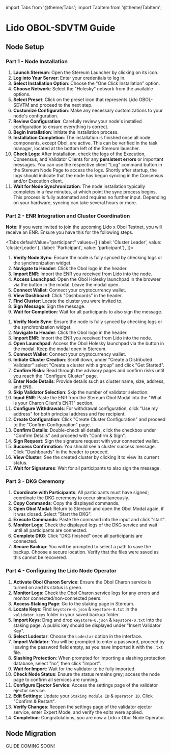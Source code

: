 import Tabs from '@theme/Tabs';
import TabItem from '@theme/TabItem';

# Lido OBOL-SDVTM Guide


## Node Setup

### Part 1 - Node Installation

1. **Launch Stereum**: Open the Stereum Launcher by clicking on its icon.
2. **Log into Your Server**: Enter your credentials to log in.
3. **Select Installation Option**: Choose the "One Click Installation" option.
4. **Choose Network**: Select the "Holesky" network from the available options.
5. **Select Preset**: Click on the preset icon that represents Lido OBOL-SDVTM and proceed to the next step.
6. **Customize Configuration**: Make any necessary customizations to your node's configuration.
7. **Review Configuration**: Carefully review your node's installed configuration to ensure everything is correct.
8. **Begin Installation**: Initiate the installation process.
9. **Installation Completion**: The installation is finished once all node components, except Obol, are active. This can be verified in the task manager, located at the bottom left of the Stereum launcher.
10. **Check Logs**: After installation, check the logs of the Execution, Consensus, and Validator Clients for any **persistent errors** or important messages. You can use the respective client "Log" command button in the Stereum Node Page to access the logs. Shortly after startup, the logs should indicate that the node has begun syncing in the Consensus and/or Execution client.
11. **Wait for Node Synchronization**: The node installation typically completes in a few minutes, at which point the sync process begins. This process is fully automated and requires no further input. Depending on your hardware, syncing can take several hours or more.

### Part 2 - ENR Integration and Cluster Coordination

**Note**: If you were invited to join the upcoming Lido x Obol Testnet, you will receive an ENR. Ensure you have this for the following steps.

<Tabs
  defaultValue="participant"
  values={[
    {label: 'Cluster Leader', value: 'clusterLeader'},
    {label: 'Participant', value: 'participant'},
  ]}>

<TabItem value="participant">

1. **Verify Node Sync**: Ensure the node is fully synced by checking logs or the synchronization widget.
2. **Navigate to Header**: Click the Obol logo in the header.
3. **Import ENR**: Import the ENR you received from Lido into the node.
4. **Access Launchpad**: Open the Obol Holesky launchpad in the browser via the button in the modal. Leave the modal open.
5. **Connect Wallet**: Connect your cryptocurrency wallet.
6. **View Dashboard**: Click "Dashboards" in the header.
7. **Find Cluster**: Locate the cluster you were invited to.
8. **Sign Message**: Sign the message.
9. **Wait for Completion**: Wait for all participants to also sign the message.

</TabItem>

<TabItem value="clusterLeader">

1. **Verify Node Sync**: Ensure the node is fully synced by checking logs or the synchronization widget.
2. **Navigate to Header**: Click the Obol logo in the header.
3. **Import ENR**: Import the ENR you received from Lido into the node.    
4. **Open Launchpad**: Access the Obol Holesky launchpad via the button in the modal. Keep the modal open in Stereum.
5. **Connect Wallet**: Connect your cryptocurrency wallet.
6. **Initiate Cluster Creation**: Scroll down, under "Create a Distributed Validator" select "Create a cluster with a group" and click "Get Started".
7. **Confirm Risks**: Read through the advisory pages and confirm risks until you reach the "Configure Cluster" page.    
8. **Enter Node Details**: Provide details such as cluster name, size, address, and ENS.
9. **Skip Validator Selection**: Skip the number of validator selection.
10. **Input ENR**: Paste the ENR from the Stereum Obol Modal into the "What is your Charon Client's ENR?" section.
11. **Configure Withdrawals**: For withdrawal configuration, click "Use my address" for both principal address and fee recipient.
12. **Create Configuration**: Click "Create Cluster Configuration" and proceed to the "Confirm Configuration" page.
13. **Confirm Details**: Double-check all details, click the checkbox under "Confirm Details" and proceed with "Confirm & Sign".
14. **Sign Request**: Sign the signature request with your connected wallet.
15. **Success Confirmation**: You should see a cluster success message. Click "Dashboards" in the header to proceed.
16. **View Cluster**: See the created cluster by clicking it to view its current status.
17. **Wait for Signatures**: Wait for all participants to also sign the message.

</TabItem>

</Tabs>


### Part 3 - DKG Ceremony

1. **Coordinate with Participants**: All participants must have signed; coordinate the DKG ceremony to occur simultaneously.
2. **Copy Commands**: Copy the displayed commands.
3. **Open Obol Modal**: Return to Stereum and open the Obol Modal again, if it was closed. Select "Start the DKG".
4. **Execute Commands**: Paste the command into the input and click "start".
5. **Monitor Logs**: Check the displayed logs of the DKG service and wait until all participants are connected.
6. **Complete DKG**: Click "DKG finished" once all participants are connected.
7. **Secure Backup**: You will be prompted to select a path to save the backup. Choose a secure location. Verify that the files were saved as this cannot be recovered.

### Part 4 - Configuring the Lido Node Operator

1. **Activate Obol Charon Service**: Ensure the Obol Charon service is turned on and its status is green.
2. **Monitor Logs**: Check the Obol Charon service logs for any errors and monitor connected/non-connected peers.
3. **Access Staking Page**: Go to the staking page in Stereum.
4. **Locate Keys**: Find `keystore-0.json` & `keystore-0.txt` in the `validator_keys` folder in your saved backup folder.
5. **Import Keys**: Drag and drop `keystore-0.json` & `keystore-0.txt` into the staking page. A public key should be displayed under "Insert Validator Key".
6. **Select Lodestar**: Choose the `Lodestar` option in the interface.
7. **Import Validator**: You will be prompted to enter a password, proceed by leaving the password field empty, as you have imported it with the `.txt` file.
8. **Slashing Protection**: When prompted for importing a slashing protection database, select "no", then click "import".
9. **Wait for Import**: Wait for the validator to be fully imported.
10. **Check Node Status**: Ensure the status remains grey; access the node page to confirm all services are running.
11. **Configure Ejector Service**: Access the settings page of the validator ejector service.
12. **Edit Settings**: Update your `Staking Module ID` & `Operator ID`. Click "Confirm & Restart".
13. **Verify Changes**: Reopen the settings page of the validator ejector service, enter Expert Mode, and verify the edits were applied.
14. **Completion**: Congratulations, you are now a Lido x Obol Node Operator.


## Node Migration 

GUIDE COMING SOON!